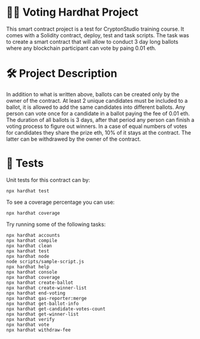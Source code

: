 # :raising_hand_man: Voting Hardhat Project

This smart contract project is a test for CryptonStudio training course. It comes with a Solidity contract, deploy, test and task scripts. The task was to create a smart contract that will allow to conduct 3 day long ballots where any blockchain participant can vote by paing 0.01 eth.

# :hammer_and_wrench: Project Description
In addition to what is written above, ballots can be created only by the owner of the contract. At least 2 unique candidates must be included to a ballot, it is allowed to add the same candidates into different ballots. Any person can vote once for a candidate in a ballot paying the fee of 0.01 eth. The duration of all ballots is 3 days, after that period any person can finish a voting process to figure out winners. In a case of equal numbers of votes for candidates they share the prize eth, 10% of it stays at the contract. The latter can be withdrawed by the owner of the contract.

# :triangular_ruler: Tests

Unit tests for this contract can by:
```shell
npx hardhat test
```
To see a coverage percentage you can use:
```shell
npx hardhat coverage
```

Try running some of the following tasks:

```shell
npx hardhat accounts
npx hardhat compile
npx hardhat clean
npx hardhat test
npx hardhat node
node scripts/sample-script.js
npx hardhat help
npx hardhat console                       
npx hardhat coverage
npx hardhat create-ballot
npx hardhat create-winner-list
npx hardhat end-voting 
npx hardhat gas-reporter:merge       
npx hardhat get-ballot-info
npx hardhat get-candidate-votes-count
npx hardhat get-winner-list
npx hardhat verify
npx hardhat vote
npx hardhat withdraw-fee
```
